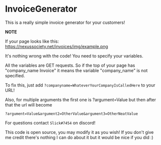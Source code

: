 # InvoiceGenerator

This is a really simple invoice generator for your customers!

**NOTE**

If your page looks like this: 
https://nexussociety.net/invoices/img/example.png

It's nothing wrong with the code! You need to specify your variables.

All the variables are GET requests. So if the top of your page has "company_name Invoice" it means the variable "company_name" is not specified.

To fix this, just add ```?companyname=WhateverYourCompanyIsCalledHere``` to your URL!

Also, for multiple arguments the first one is ?argument=Value but then after that the url will become

```?argument=Value&argument2=OtherValue&argument3=OtherNeatValue```

For questions contact ```Slick#7454``` on discord!

This code is open source, you may modify it as you wish! If you don't give me credit there's nothing I can do about it but it would be nice if you did :)
